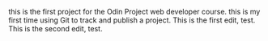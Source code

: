 this is the first project for the Odin Project web developer course. this is my first time using Git to track and publish a project.
This is the first edit, test.
This is the second edit, test.

